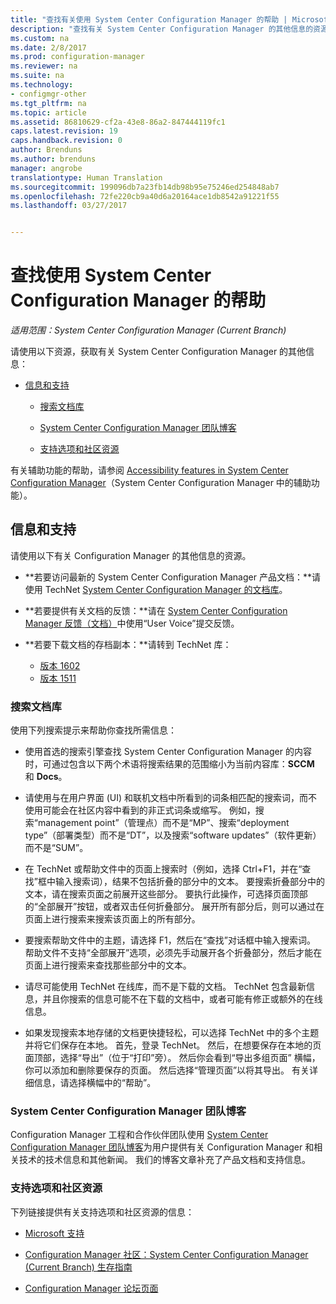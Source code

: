 ```yaml
---
title: "查找有关使用 System Center Configuration Manager 的帮助 | Microsoft Docs"
description: "查找有关 System Center Configuration Manager 的其他信息的资源。"
ms.custom: na
ms.date: 2/8/2017
ms.prod: configuration-manager
ms.reviewer: na
ms.suite: na
ms.technology:
- configmgr-other
ms.tgt_pltfrm: na
ms.topic: article
ms.assetid: 86810629-cf2a-43e8-86a2-847444119fc1
caps.latest.revision: 19
caps.handback.revision: 0
author: Brenduns
ms.author: brenduns
manager: angrobe
translationtype: Human Translation
ms.sourcegitcommit: 199096db7a23fb14db98b95e75246ed254848ab7
ms.openlocfilehash: 72fe220cb9a40d6a20164ace1db8542a91221f55
ms.lasthandoff: 03/27/2017


---
```

# <a name="find-help-for-using-system-center-configuration-manager"></a>查找使用 System Center Configuration Manager 的帮助

*适用范围：System Center Configuration Manager (Current Branch)*

请使用以下资源，获取有关 System Center Configuration Manager 的其他信息：  

-   [信息和支持](#bkmk_Info)  

    -   [搜索文档库](#BKMK_SearchTips)  

    -   [System Center Configuration Manager 团队博客](#BKMK_ProductGroupBlog)  
    -   [支持选项和社区资源](#BKMK_SupportOptions)

  有关辅助功能的帮助，请参阅 [Accessibility features in System Center Configuration Manager](../../core/understand/accessibility-features.md)（System Center Configuration Manager 中的辅助功能）。

##  <a name="bkmk_Info"></a> 信息和支持  
 请使用以下有关 Configuration Manager 的其他信息的资源。  

-   **若要访问最新的 System Center Configuration Manager 产品文档：**请使用 TechNet [System Center Configuration Manager 的文档库](http://go.microsoft.com/fwlink/p/?LinkId=691974)。

-   **若要提供有关文档的反馈：**请在 [System Center Configuration Manager 反馈（文档）](https://configurationmanager.uservoice.com/forums/300492-ideas/category/112371-documentation)中使用“User Voice”提交反馈。  

-   **若要下载文档的存档副本：**请转到 TechNet 库：

    - [版本 1602](https://gallery.technet.microsoft.com/documentation-for-system-ea90eaf1)
    - [版本 1511](https://gallery.technet.microsoft.com/documentation-for-system-ea90eaf1)

###  <a name="BKMK_SearchTips"></a> 搜索文档库  
 使用下列搜索提示来帮助你查找所需信息：  

-   使用首选的搜索引擎查找 System Center Configuration Manager 的内容时，可通过包含以下两个术语将搜索结果的范围缩小为当前内容库：**SCCM** 和 **Docs**。

-   请使用与在用户界面 (UI) 和联机文档中所看到的词条相匹配的搜索词，而不使用可能会在社区内容中看到的非正式词条或缩写。 例如，搜索“management point”（管理点）而不是“MP”、搜索“deployment type”（部署类型）而不是“DT”，以及搜索“software updates”（软件更新）而不是“SUM”。  

-   在 TechNet 或帮助文件中的页面上搜索时（例如，选择 Ctrl+F1，并在“查找”框中输入搜索词），结果不包括折叠的部分中的文本。 要搜索折叠部分中的文本，请在搜索页面之前展开这些部分。 要执行此操作，可选择页面顶部的“全部展开”按钮，或者双击任何折叠部分。 展开所有部分后，则可以通过在页面上进行搜索来搜索该页面上的所有部分。  

-   要搜索帮助文件中的主题，请选择 F1，然后在“查找”对话框中输入搜索词。 帮助文件不支持“全部展开”选项，必须先手动展开各个折叠部分，然后才能在页面上进行搜索来查找那些部分中的文本。  

-   请尽可能使用 TechNet 在线库，而不是下载的文档。 TechNet 包含最新信息，并且你搜索的信息可能不在下载的文档中，或者可能有修正或额外的在线信息。  

-   如果发现搜索本地存储的文档更快捷轻松，可以选择 TechNet 中的多个主题并将它们保存在本地。 首先，登录 TechNet。 然后，在想要保存在本地的页面顶部，选择“导出”（位于“打印”旁）。 然后你会看到“导出多组页面”  横幅，你可以添加和删除要保存的页面。 然后选择“管理页面”以将其导出。 有关详细信息，请选择横幅中的“帮助”。  

###  <a name="BKMK_ProductGroupBlog"></a> System Center Configuration Manager 团队博客  
 Configuration Manager 工程和合作伙伴团队使用 [System Center Configuration Manager 团队博客](http://go.microsoft.com/fwlink/?LinkId=191941)为用户提供有关 Configuration Manager 和相关技术的技术信息和其他新闻。 我们的博客文章补充了产品文档和支持信息。  

###  <a name="BKMK_SupportOptions"></a> 支持选项和社区资源  
 下列链接提供有关支持选项和社区资源的信息：  

-   [Microsoft 支持](http://go.microsoft.com/fwlink/?LinkId=243064)  

-   [Configuration Manager 社区：System Center Configuration Manager (Current Branch) 生存指南](http://social.technet.microsoft.com/wiki/contents/articles/33035.system-center-configuration-manager-current-branch-survival-guide.aspx )  

-   [Configuration Manager 论坛页面](https://social.technet.microsoft.com/Forums/en-US/home?category=ConfigMgrCB)  

